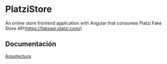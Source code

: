 # PlatziStore

An online store frontend application with Angular that consumes Platzi Fake Store API(https://fakeapi.platzi.com/)

## Documentación

[Arquitectura](./docs/architecture.md)
